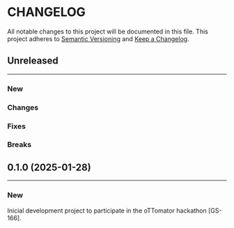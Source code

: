 # CHANGELOG

All notable changes to this project will be documented in this file.
This project adheres to [Semantic Versioning](http://semver.org/) and [Keep a Changelog](http://keepachangelog.com/).


## Unreleased
---

### New

### Changes

### Fixes

### Breaks


## 0.1.0 (2025-01-28)
---

### New
Inicial development project to participate in the oTTomator hackathon [GS-166].
